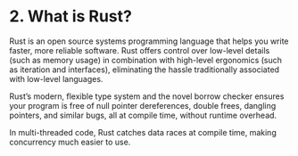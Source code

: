 # 2. What is Rust?

Rust is an open source systems programming language that helps you write faster, more reliable
software. Rust offers control over low-level details (such as memory usage) in combination with
high-level ergonomics (such as iteration and interfaces), eliminating the hassle traditionally
associated with low-level languages.

Rust’s modern, flexible type system and the novel borrow checker ensures your program is free of
null pointer dereferences, double frees, dangling pointers, and similar bugs, all at compile time,
without runtime overhead.

In multi-threaded code, Rust catches data races at compile time, making concurrency much easier to
use.
